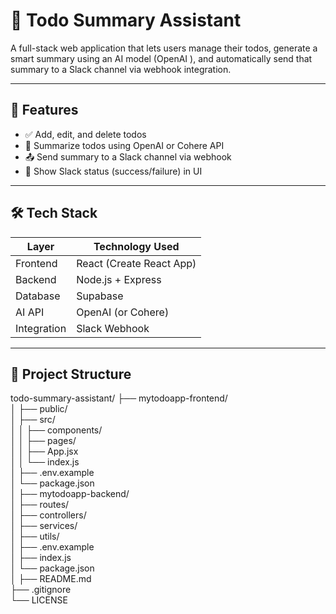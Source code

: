 # 📝 Todo Summary Assistant

A full-stack web application that lets users manage their todos, generate a smart summary using an AI model (OpenAI ), and automatically send that summary to a Slack channel via webhook integration.

---

## 🚀 Features

- ✅ Add, edit, and delete todos
- 🤖 Summarize todos using OpenAI or Cohere API
- 📤 Send summary to a Slack channel via webhook
- 💬 Show Slack status (success/failure) in UI
---

## 🛠️ Tech Stack

| Layer       | Technology Used               |
|-------------|-------------------------------|
| Frontend    | React (Create React App)      |
| Backend     | Node.js + Express             |
| Database    | Supabase                      |
| AI API      | OpenAI (or Cohere)            |
| Integration | Slack Webhook                 |

---

## 📁 Project Structure
todo-summary-assistant/
├── mytodoapp-frontend/           
│   ├── public/                   
│   ├── src/                      
│   │   ├── components/           
│   │   ├── pages/                
│   │   ├── App.jsx               
│   │   └── index.js          
│   ├── .env.example             
│   └── package.json             
│
├── mytodoapp-backend/          
│   ├── routes/                  
│   ├── controllers/            
│   ├── services/                
│   ├── utils/                   
│   ├── .env.example             
│   ├── index.js                 
│   └── package.json             
│
├── README.md                    
├── .gitignore                   
└── LICENSE                      






